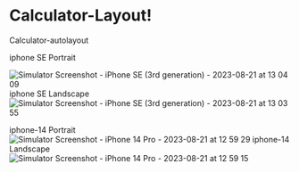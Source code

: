 # Calculator-Layout!

 Calculator-autolayout

 
 iphone SE Portrait
 
![Simulator Screenshot - iPhone SE (3rd generation) - 2023-08-21 at 13 04 09](https://github.com/S-M-Jony/Calculator-Layout/assets/102735936/a46c2080-78ae-422b-8cff-17e136ccbd56) 
 iphone SE Landscape
![Simulator Screenshot - iPhone SE (3rd generation) - 2023-08-21 at 13 03 55](https://github.com/S-M-Jony/Calculator-Layout/assets/102735936/6a7a7931-8864-424c-8e7c-324da0a5ee3a)

iphone-14 Portrait
![Simulator Screenshot - iPhone 14 Pro - 2023-08-21 at 12 59 29](https://github.com/S-M-Jony/Calculator-Layout/assets/102735936/7b9ead39-872a-42c4-beeb-4cf4322ce4cf)
iphone-14 Landscape
![Simulator Screenshot - iPhone 14 Pro - 2023-08-21 at 12 59 15](https://github.com/S-M-Jony/Calculator-Layout/assets/102735936/c65def86-cc47-42cb-acef-a12f5561afdd)
